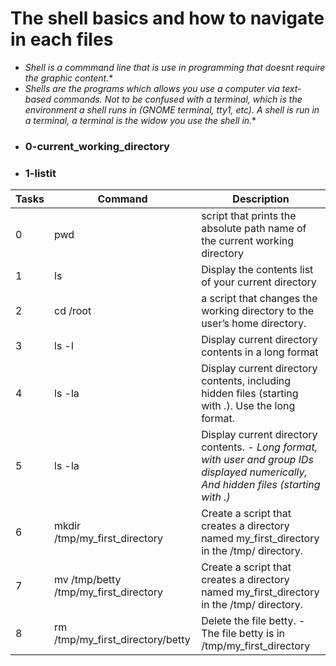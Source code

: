 # The shell basics and how to navigate in each files
- *Shell is a commmand line that is use in programming that doesnt require the graphic content.**
- *Shells are the programs which allows you use a computer via text-based commands. Not to be confused with a terminal, which is the environment a shell runs in (GNOME terminal, tty1, etc). A shell is run in a terminal, a terminal is the widow you use the shell in.**
- ### 0-current_working_directory
- ### 1-listit

| Tasks | Command | Description |
|---|---|---|
|0|pwd|script that prints the absolute path name of the current working directory|
|1|ls|Display the contents list of your current directory|
|2|cd /root|a script that changes the working directory to the user’s home directory.|
|3|ls -l|Display current directory contents in a long format|
|4|ls -la|Display current directory contents, including hidden files (starting with .). Use the long format.|
|5|ls -la|Display current directory contents. - *Long format, with user and group IDs displayed numerically, And hidden files (starting with .)*|
|6| mkdir /tmp/my_first_directory|Create a script that creates a directory named my_first_directory in the /tmp/ directory.|
|7| mv /tmp/betty /tmp/my_first_directory|Create a script that creates a directory named my_first_directory in the /tmp/ directory.
|8| rm /tmp/my_first_directory/betty|Delete the file betty. -The file betty is in /tmp/my_first_directory|
